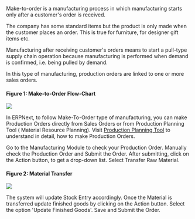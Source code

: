 Make-to-order is a manufacturing process in which manufacturing starts only
after a customer's order is received.

The company has some standard items but the product is only made when the
customer places an order. This is true for furniture, for designer gift items
etc.

Manufacturing after receiving customer's orders means to start a pull-type
supply chain operation because manufacturing is performed when demand is
confirmed, i.e. being pulled by demand.

In this type of manufacturing, production orders are linked to one or more
sales orders.

  
#### Figure 1: Make-to-Order Flow-Chart

![](assets/manual_erpnext_com/old_images/erpnext/Make-to-order.png)  

In ERPNext, to follow Make-To-Order type of manufacturing, you can make
Production Orders directly from Sales Orders or from Production Planning Tool
( Material Resource Planning).  Visit [Production Planning Tool](/contents/manufacturing/production-planning-tool) to understand in detail, how to make Production Orders.

Go to the Manufacturing Module to check your Production Order. Manually check
the Production Order and Submit the Order. After submitting, click on the
Action button, to get a drop-down list. Select Transfer Raw Material.

  
#### Figure 2: Material Transfer

![](assets/manual_erpnext_com/old_images/erpnext/material-transfer-1.png)  

  

  

The system will update Stock Entry accordingly.  Once the Material is
transferred update finished goods by clicking on the Action button. Select the
option 'Update Finished Goods'. Save and Submit the Order.  

  

  

  

  

  

  

  

  

  


